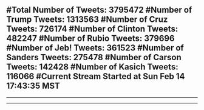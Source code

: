 #Total Number of Tweets: 3795472 
#Number of Trump Tweets: 1313563
#Number of Cruz Tweets: 726174
#Number of Clinton Tweets: 482247
#Number of Rubio Tweets: 379696
#Number of Jeb! Tweets: 361523
#Number of Sanders Tweets: 275478
#Number of Carson Tweets: 142428
#Number of Kasich Tweets: 116066
#Current Stream Started at Sun Feb 14 17:43:35 MST
---
---
---

